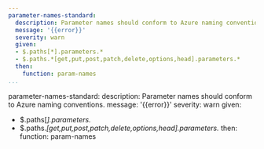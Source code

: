 ```yaml
---
parameter-names-standard:
  description: Parameter names should conform to Azure naming conventions.
  message: '{{error}}'
  severity: warn
  given:
  - $.paths[*].parameters.*
  - $.paths.*[get,put,post,patch,delete,options,head].parameters.*
  then:
    function: param-names
...
```

parameter-names-standard:
  description: Parameter names should conform to Azure naming conventions.
  message: '{{error}}'
  severity: warn
  given:
  - $.paths[*].parameters.*
  - $.paths.*[get,put,post,patch,delete,options,head].parameters.*
  then:
    function: param-names